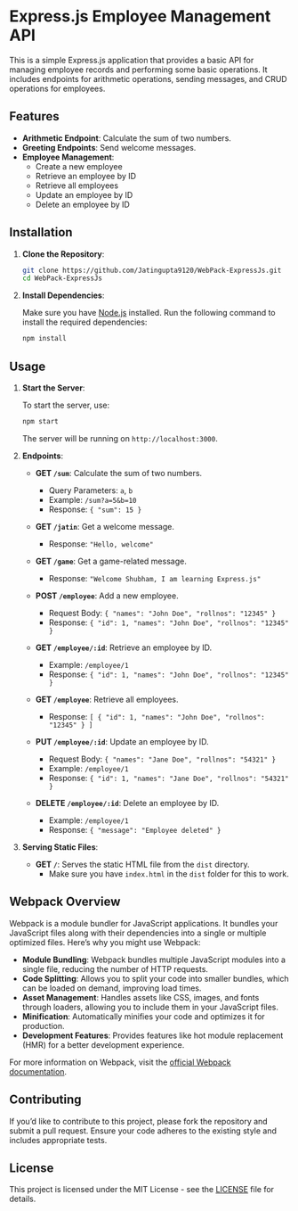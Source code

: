 # Express.js Employee Management API

This is a simple Express.js application that provides a basic API for managing employee records and performing some basic operations. It includes endpoints for arithmetic operations, sending messages, and CRUD operations for employees.

## Features

- **Arithmetic Endpoint**: Calculate the sum of two numbers.
- **Greeting Endpoints**: Send welcome messages.
- **Employee Management**:
  - Create a new employee
  - Retrieve an employee by ID
  - Retrieve all employees
  - Update an employee by ID
  - Delete an employee by ID

## Installation

1. **Clone the Repository**:

    ```bash
    git clone https://github.com/Jatingupta9120/WebPack-ExpressJs.git
    cd WebPack-ExpressJs
    ```

2. **Install Dependencies**:

    Make sure you have [Node.js](https://nodejs.org/) installed. Run the following command to install the required dependencies:

    ```bash
    npm install
    ```

## Usage

1. **Start the Server**:

    To start the server, use:

    ```bash
    npm start
    ```

    The server will be running on `http://localhost:3000`.

2. **Endpoints**:

    - **GET `/sum`**: Calculate the sum of two numbers.
      - Query Parameters: `a`, `b`
      - Example: `/sum?a=5&b=10`
      - Response: `{ "sum": 15 }`

    - **GET `/jatin`**: Get a welcome message.
      - Response: `"Hello, welcome"`

    - **GET `/game`**: Get a game-related message.
      - Response: `"Welcome Shubham, I am learning Express.js"`

    - **POST `/employee`**: Add a new employee.
      - Request Body: `{ "names": "John Doe", "rollnos": "12345" }`
      - Response: `{ "id": 1, "names": "John Doe", "rollnos": "12345" }`

    - **GET `/employee/:id`**: Retrieve an employee by ID.
      - Example: `/employee/1`
      - Response: `{ "id": 1, "names": "John Doe", "rollnos": "12345" }`

    - **GET `/employee`**: Retrieve all employees.
      - Response: `[ { "id": 1, "names": "John Doe", "rollnos": "12345" } ]`

    - **PUT `/employee/:id`**: Update an employee by ID.
      - Request Body: `{ "names": "Jane Doe", "rollnos": "54321" }`
      - Example: `/employee/1`
      - Response: `{ "id": 1, "names": "Jane Doe", "rollnos": "54321" }`

    - **DELETE `/employee/:id`**: Delete an employee by ID.
      - Example: `/employee/1`
      - Response: `{ "message": "Employee deleted" }`

3. **Serving Static Files**:

    - **GET `/`**: Serves the static HTML file from the `dist` directory.
      - Make sure you have `index.html` in the `dist` folder for this to work.

## Webpack Overview

Webpack is a module bundler for JavaScript applications. It bundles your JavaScript files along with their dependencies into a single or multiple optimized files. Here’s why you might use Webpack:

- **Module Bundling**: Webpack bundles multiple JavaScript modules into a single file, reducing the number of HTTP requests.
- **Code Splitting**: Allows you to split your code into smaller bundles, which can be loaded on demand, improving load times.
- **Asset Management**: Handles assets like CSS, images, and fonts through loaders, allowing you to include them in your JavaScript files.
- **Minification**: Automatically minifies your code and optimizes it for production.
- **Development Features**: Provides features like hot module replacement (HMR) for a better development experience.

For more information on Webpack, visit the [official Webpack documentation](https://webpack.js.org/).

## Contributing

If you’d like to contribute to this project, please fork the repository and submit a pull request. Ensure your code adheres to the existing style and includes appropriate tests.

## License

This project is licensed under the MIT License - see the [LICENSE](LICENSE) file for details.
